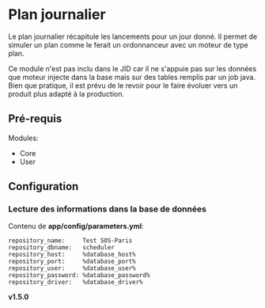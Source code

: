 Plan journalier 
===============

Le plan journalier récapitule les lancements pour un jour donné. Il permet de simuler un plan comme le ferait un ordonnanceur avec un moteur de type plan.

Ce module n'est pas inclu dans le JID car il ne s'appuie pas sur les données que moteur injecte dans la base mais sur des tables remplis par un job java. Bien que pratique, il est prévu de le revoir pour le faire évoluer vers un produit plus adapté à la production.

Pré-requis
----------
Modules:
- Core
- User

Configuration
-------------

### Lecture des informations dans la base de données

Contenu de **app/config/parameters.yml**:

    repository_name:     Test SOS-Paris
    repository_dbname:   scheduler
    repository_host:     %database_host%
    repository_port:     %database_port%
    repository_user:     %database_user%
    repository_password: %database_password%
    repository_driver:   %database_driver%

__v1.5.0__
